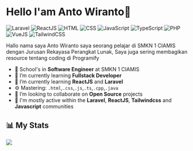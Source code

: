 # Hello I'am Anto Wiranto👋

![Laravel](https://img.shields.io/badge/Laravel-Intermediate-red)
![ReactJS](https://img.shields.io/badge/ReactJS-Intermediate-blue)
![HTML](https://img.shields.io/badge/HTML-Expert-orange)
![CSS](https://img.shields.io/badge/CSS-Intermediate-lightblue)
![JavaScript](https://img.shields.io/badge/JavaScript-Expert-yellow)
![TypeScript](https://img.shields.io/badge/TypeScript-Intermediate-lightgrey)
![PHP](https://img.shields.io/badge/PHP-Intermediate-grey)
![VueJS](https://img.shields.io/badge/VueJS-Intermediate-green)
![TailwindCSS](https://img.shields.io/badge/TailwindCSS-Intermediate-teal)

Hallo nama saya Anto Wiranto saya seorang pelajar di SMKN 1 CIAMIS dengan Jurusan Rekayasa Perangkat Lunak, 
Saya juga sering membagikan resource tentang coding di Programify

- 🔭 School's in **Software Engineer** at SMKN 1 CIAMIS
- 🌱 I’m currently learning **Fullstack Developer**
- 🌟 I’m currently learning **ReactJS** and **Laravel**
- ⚙️ Mastering: `.html`,`.css`,`.js`,`.ts`,`.cpp`,`.java`
- 👯 I’m looking to collaborate on **Open Source**  projects
- 💬 I'm mostly active within the **Laravel**, **ReactJS**, **Tailwindcss** and **Javascript** communities

## 📊 My Stats

<img src="https://cr-skills-chart-widget.azurewebsites.net/api/api?username=antowirantoIO"/>
